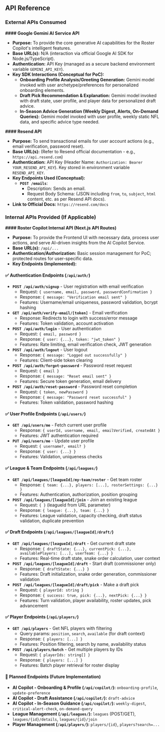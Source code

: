 ## API Reference

### External APIs Consumed

**#### Google Gemini AI Service API**

* **Purpose:** To provide the core generative AI capabilities for the Roster Copilot's intelligent features.
* **Base URL(s):** N/A (interaction via official Google AI SDK for Node.js/TypeScript).
* **Authentication:** API Key (managed as a secure backend environment variable `GEMINI_API_KEY`).
* **Key SDK Interactions (Conceptual for PoC):**
    * **Onboarding Profile Analysis/Greeting Generation:** Gemini model invoked with user archetype/preferences for personalized onboarding elements.
    * **Draft Pick Recommendation & Explanation:** Gemini model invoked with draft state, user profile, and player data for personalized draft advice.
    * **In-Season Advice Generation (Weekly Digest, Alerts, On-Demand Queries):** Gemini model invoked with user profile, weekly static NFL data, and specific advice type needed.

**#### Resend API**

* **Purpose:** To send transactional emails for user account actions (e.g., email verification, password reset).
* **Base URL(s):** (Refer to Resend official documentation - e.g., `https://api.resend.com`)
* **Authentication:** API Key (Header Name: `Authorization: Bearer YOUR_RESEND_API_KEY`). Key stored in environment variable `RESEND_API_KEY`.
* **Key Endpoints Used (Conceptual):**
    * **`POST /emails`**:
        * Description: Sends an email.
        * Request Body Schema: (JSON including `from`, `to`, `subject`, `html` content, etc. as per Resend API docs).
* **Link to Official Docs:** `https://resend.com/docs`

### Internal APIs Provided (If Applicable)

**#### Roster Copilot Internal API (Next.js API Routes)**

* **Purpose:** To provide the Frontend UI with necessary data, process user actions, and serve AI-driven insights from the AI Copilot Service.
* **Base URL(s):** `/api/...`
* **Authentication/Authorization:** Basic session management for PoC; protected routes for user-specific data.
* **Key Endpoints (Implemented):**

#### ✅ Authentication Endpoints (`/api/auth/`)
* **`POST /api/auth/signup`** - User registration with email verification
  - Request: `{ username, email, password, passwordConfirmation }`
  - Response: `{ message: "Verification email sent" }`
  - Features: Username/email uniqueness, password validation, bcrypt hashing
* **`GET /api/auth/verify-email/[token]`** - Email verification
  - Response: Redirects to login with success/error message
  - Features: Token validation, account activation
* **`POST /api/auth/login`** - User authentication
  - Request: `{ email, password }`
  - Response: `{ user: {...}, token: "jwt_token" }`
  - Features: Rate limiting, email verification check, JWT generation
* **`POST /api/auth/logout`** - User logout
  - Response: `{ message: "Logged out successfully" }`
  - Features: Client-side token clearing
* **`POST /api/auth/forgot-password`** - Password reset request
  - Request: `{ email }`
  - Response: `{ message: "Reset email sent" }`
  - Features: Secure token generation, email delivery
* **`POST /api/auth/reset-password`** - Password reset completion
  - Request: `{ token, newPassword }`
  - Response: `{ message: "Password reset successful" }`
  - Features: Token validation, password hashing

#### ✅ User Profile Endpoints (`/api/users/`)
* **`GET /api/users/me`** - Fetch current user profile
  - Response: `{ userId, username, email, emailVerified, createdAt }`
  - Features: JWT authentication required
* **`PUT /api/users/me`** - Update user profile
  - Request: `{ username?, email? }`
  - Response: `{ user: {...} }`
  - Features: Validation, uniqueness checks

#### ✅ League & Team Endpoints (`/api/leagues/`)
* **`GET /api/leagues/[leagueId]/my-team/roster`** - Get team roster
  - Response: `{ team: {...}, players: [...], rosterSettings: {...} }`
  - Features: Authentication, authorization, position grouping
* **`POST /api/leagues/[leagueId]/join`** - Join an existing league
  - Request: `{ }` (leagueId from URL parameter)
  - Response: `{ league: {...}, team: {...} }`
  - Features: League validation, capacity checking, draft status validation, duplicate prevention

#### ✅ Draft Endpoints (`/api/leagues/[leagueId]/draft/`)
* **`GET /api/leagues/[leagueId]/draft`** - Get current draft state
  - Response: `{ draftState: {...}, currentPick: {...}, availablePlayers: [...], userTeam: {...} }`
  - Features: Real-time draft state, snake order calculation, user context
* **`POST /api/leagues/[leagueId]/draft`** - Start draft (commissioner only)
  - Response: `{ draftState: {...} }`
  - Features: Draft initialization, snake order generation, commissioner validation
* **`POST /api/leagues/[leagueId]/draft/pick`** - Make a draft pick
  - Request: `{ playerId: string }`
  - Response: `{ success: true, pick: {...}, nextPick: {...} }`
  - Features: Turn validation, player availability, roster updates, pick advancement

#### ✅ Player Endpoints (`/api/players/`)
* **`GET /api/players`** - Get NFL players with filtering
  - Query params: `position`, `search`, `available` (for draft context)
  - Response: `{ players: [...] }`
  - Features: Position filtering, search by name, availability status
* **`POST /api/players/batch`** - Get multiple players by IDs
  - Request: `{ playerIds: string[] }`
  - Response: `{ players: [...] }`
  - Features: Batch player retrieval for roster display

#### 🚧 Planned Endpoints (Future Implementation)
* **AI Copilot - Onboarding & Profile (`/api/copilot/`):** `onboarding-profile`, `update-preference`
* **AI Copilot - Draft Assistance (`/api/copilot/`):** `draft-advice`
* **AI Copilot - In-Season Guidance (`/api/copilot/`):** `weekly-digest`, `critical-alert-check`, `on-demand-query`
* **League Management (`/api/leagues/`):** `leagues` (POST/GET), `leagues/{id}/details`, `leagues/{id}/join`
* **Player Management (`/api/players/`):** `players/{id}`, `players?search=...`